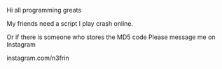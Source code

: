 Hi all programming greats

My friends need a script
I play crash online.

Or if there is someone who stores the MD5 code
Please message me on Instagram

instagram.com/n3frin
